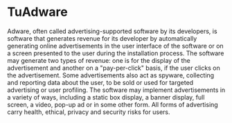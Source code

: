 # TuAdware

Adware, often called advertising-supported software by its developers, is software that generates revenue for its developer by automatically generating online advertisements in the user interface of the software or on a screen presented to the user during the installation process. The software may generate two types of revenue: one is for the display of the advertisement and another on a "pay-per-click" basis, if the user clicks on the advertisement. Some advertisements also act as spyware, collecting and reporting data about the user, to be sold or used for targeted advertising or user profiling. The software may implement advertisements in a variety of ways, including a static box display, a banner display, full screen, a video, pop-up ad or in some other form. All forms of advertising carry health, ethical, privacy and security risks for users.
